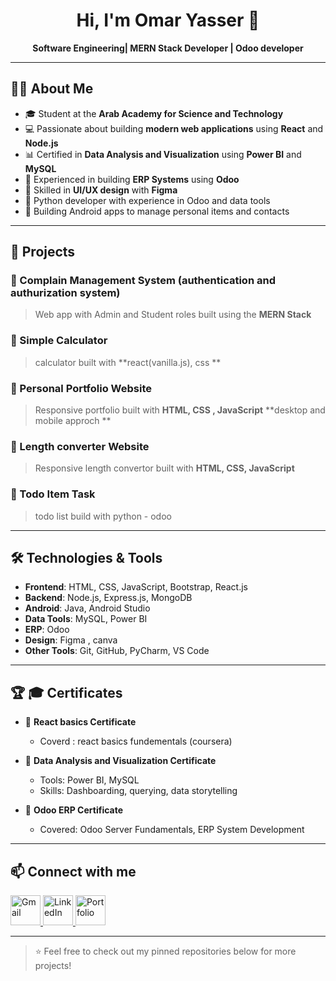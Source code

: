 <h1 align="center">Hi, I'm Omar Yasser 👋</h1>

<p align="center">
  <b>Software Engineering| MERN Stack Developer | Odoo developer</b>
</p>

---

## 👨‍💻 About Me

- 🎓 Student at the **Arab Academy for Science and Technology**
- 💻 Passionate about building **modern web applications** using **React** and **Node.js**
- 📊 Certified in **Data Analysis and Visualization** using **Power BI** and **MySQL**
- 🧩 Experienced in building **ERP Systems** using **Odoo**
- 🎨 Skilled in **UI/UX design** with **Figma**
- 🤖 Python developer with experience in Odoo and data tools
- 📱 Building Android apps to manage personal items and contacts

---

## 🚀 Projects

### 🔹 Complain Management System (authentication and authurization system)
> Web app with Admin and Student roles built using the **MERN Stack**

### 🔹 Simple Calculator
>  calculator built with **react(vanilla.js), css **

### 🔹 Personal Portfolio Website
> Responsive portfolio built with **HTML, CSS , JavaScript** **desktop and mobile approch **

### 🔹 Length converter Website 
> Responsive length convertor built with **HTML, CSS, JavaScript**

### 🔹 Todo Item Task 
> todo list build with python - odoo 

---

## 🛠️ Technologies & Tools

- **Frontend**: HTML, CSS, JavaScript, Bootstrap, React.js
- **Backend**: Node.js, Express.js, MongoDB
- **Android**: Java, Android Studio
- **Data Tools**: MySQL, Power BI
- **ERP**: Odoo
- **Design**: Figma , canva 
- **Other Tools**: Git, GitHub, PyCharm, VS Code

---


## 🏆 🎓 Certificates

- 📜 **React basics Certificate**
  - Coverd : react basics fundementals (coursera)

- 📜 **Data Analysis and Visualization Certificate**
  - Tools: Power BI, MySQL
  - Skills: Dashboarding, querying, data storytelling

- 📜 **Odoo ERP Certificate**
  - Covered: Odoo Server Fundamentals, ERP System Development

---

## 📫 Connect with me

<p align="left">
  <a href="mailto:anaesthesiayassermadi717@gmail.com" target="_blank">
    <img src="https://img.icons8.com/fluency/48/gmail.png" alt="Gmail" width="48" height="48"/>
  </a>
  <a href="https://www.linkedin.com/in/omar-yasser-eldeeb" target="_blank">
    <img src="https://img.icons8.com/color/48/linkedin.png" alt="LinkedIn" width="48" height="48"/>
  </a>
  <a href="https://my-portfolio-gamma-sepia-28.vercel.app/" target="_blank">
    <img src="https://img.icons8.com/ios/50/ffffff/internet--v1.png" alt="Portfolio" width="48" height="48"/>
  </a>
</p>



---

> ⭐️ Feel free to check out my pinned repositories below for more projects!

